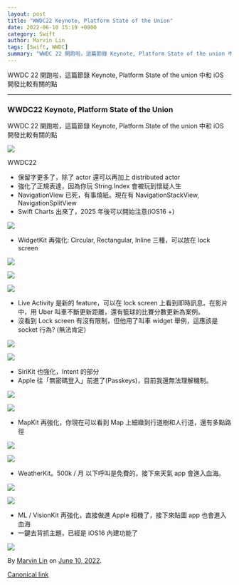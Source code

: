 ```yaml
---
layout: post
title: "WWDC22 Keynote, Platform State of the Union"
date: 2022-06-10 15:19 +0800
category: Swift
author: Marvin Lin
tags: [Swift, WWDC]
summary: "WWDC 22 開跑啦，這篇節錄 Keynote, Platform State of the union 中和 iOS 開發比較有關的點"
---
```



WWDC 22 開跑啦，這篇節錄 Keynote, Platform State of the union 中和 iOS 開發比較有關的點

* * *

### WWDC22 Keynote, Platform State of the Union

WWDC 22 開跑啦，這篇節錄 Keynote, Platform State of the union 中和 iOS 開發比較有關的點

![](https://cdn-images-1.medium.com/max/800/1*qM1SdBh8j6F8kAPt9lKH7g.png)

WWDC22

*   保留字更多了，除了 actor 還可以再加上 distributed actor
*   強化了正規表達，因為你玩 String.Index 會被玩到懷疑人生
*   NavigationView 已死，有事燒紙。現在有 NavigationStackView, NavigationSplitView
*   Swift Charts 出來了，2025 年後可以開始注意(iOS16 +)

![](https://cdn-images-1.medium.com/max/800/1*z0EBnr3tHCaVZErpC1FgoQ.png)

*   WidgetKit 再強化: Circular, Rectangular, Inline 三種，可以放在 lock screen

![](https://cdn-images-1.medium.com/max/800/1*DFOuoajMMW3MDf9fMASkJg.png)

![](https://cdn-images-1.medium.com/max/800/1*ePpGTEk6iJqm9Cdqsqf5sA.png)

![](https://cdn-images-1.medium.com/max/800/1*xuYZHHa3nggMtDDcgu51bg.png)

*   Live Activity 是新的 feature，可以在 lock screen 上看到即時訊息。在影片中，用 Uber 叫車不斷更新距離，還有籃球的比賽分數更新為案例。
*   沒看到 Lock screen 有沒有限制，但他用了叫車 widget 舉例，這應該是 socket 行為? (無法肯定)

![](https://cdn-images-1.medium.com/max/800/1*iccPyr1nNHeKvyRnwVto9g.png)

![](https://cdn-images-1.medium.com/max/800/1*-PMOQRUkU50AuEHQ8mmbEw.png)

*   SiriKit 也強化，Intent 的部分
*   Apple 往「無密碼登入」前進了(Passkeys)，目前我還無法理解機制。

![](https://cdn-images-1.medium.com/max/800/1*ZpwryJGDkiv6vSiatuu4Wg.png)

![](https://cdn-images-1.medium.com/max/800/1*q9_62GmLnF4LlBbwXWYrqA.png)

*   MapKit 再強化，你現在可以看到 Map 上細緻到行道樹和人行道，還有多點路徑

![](https://cdn-images-1.medium.com/max/800/1*9mHLFW0Njaft0JPAdeQykw.png)

![](https://cdn-images-1.medium.com/max/800/1*3xhgRq56ERGwoInK6iWNiw.png)

*   WeatherKit。500k / 月 以下呼叫是免費的，接下來天氣 app 會進入血海。

![](https://cdn-images-1.medium.com/max/800/1*jAQD9GlhzXYWCNnNEFQZdw.png)

![](https://cdn-images-1.medium.com/max/800/1*gJYgR4_XYJzlApHVplYolQ.png)

*   ML / VisionKit 再強化，直接做進 Apple 相機了，接下來貼圖 app 也會進入血海
*   一鍵去背抓主題，已經是 iOS16 內建功能了

![](https://cdn-images-1.medium.com/max/800/1*wcZtwyurXrOBVJUMtgUC5Q.png)

By [Marvin Lin](https://medium.com/@atimis19) on [June 10, 2022](https://medium.com/p/a9e361a10a5d).

[Canonical link](https://medium.com/@atimis19/wwdc22-keynote-platform-state-of-the-union-a9e361a10a5d)